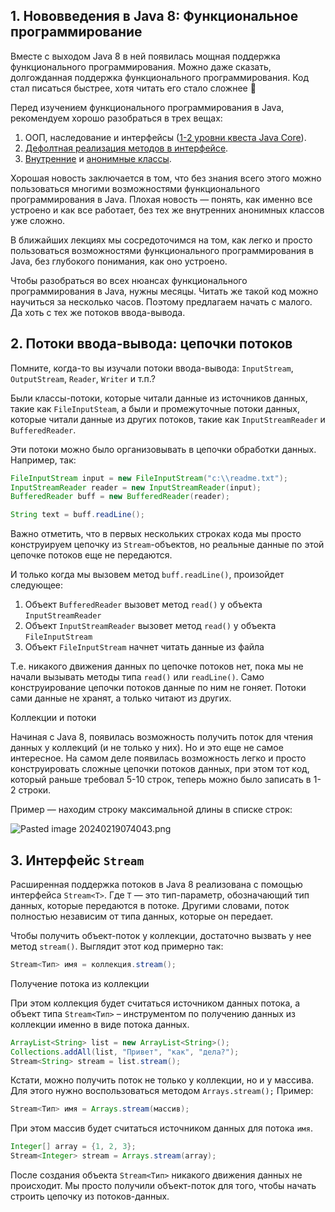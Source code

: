 ## 1. Нововведения в Java 8: Функциональное программирование

Вместе с выходом Java 8 в ней появилась мощная поддержка функционального программирования. Можно даже сказать, долгожданная поддержка функционального программирования. Код стал писаться быстрее, хотя читать его стало сложнее 🙂

Перед изучением функционального программирования в Java, рекомендуем хорошо разобраться в трех вещах:

1. ООП, наследование и интерфейсы ([1-2 уровни квеста Java Core](https://javarush.com/quests/QUEST_JAVA_CORE)).
2. [Дефолтная реализация методов в интерфейсе](https://javarush.com/groups/posts/1984-defoltnihe-metodih-v-interfeysakh).
3. [Внутренние](https://javarush.com/groups/posts/2181-vlozhennihe-vnutrennie-klassih) и [анонимные классы](https://javarush.com/groups/posts/2193-anonimnihe-klassih).

Хорошая новость заключается в том, что без знания всего этого можно пользоваться многими возможностями функционального программирования в Java. Плохая новость — понять, как именно все устроено и как все работает, без тех же внутренних анонимных классов уже сложно.

В ближайших лекциях мы сосредоточимся на том, как легко и просто пользоваться возможностями функционального программирования в Java, без глубокого понимания, как оно устроено.

Чтобы разобраться во всех нюансах функционального программирования в Java, нужны месяцы. Читать же такой код можно научиться за несколько часов. Поэтому предлагаем начать с малого. Да хоть с тех же потоков ввода-вывода.

## 2. Потоки ввода-вывода: цепочки потоков

Помните, когда-то вы изучали потоки ввода-вывода: `InputStream`, `OutputStream`, `Reader`, `Writer` и т.п.?

Были классы-потоки, которые читали данные из источников данных, такие как `FileInputSteam`, а были и промежуточные потоки данных, которые читали данные из других потоков, такие как `InputStreamReader` и `BufferedReader`.

Эти потоки можно было организовывать в цепочки обработки данных. Например, так:

```java
FileInputStream input = new FileInputStream("c:\\readme.txt");
InputStreamReader reader = new InputStreamReader(input);
BufferedReader buff = new BufferedReader(reader);

String text = buff.readLine();
```

Важно отметить, что в первых нескольких строках кода мы просто конструируем цепочку из `Stream`-объектов, но реальные данные по этой цепочке потоков еще не передаются.

И только когда мы вызовем метод `buff.readLine()`, произойдет следующее:

1. Объект `BufferedReader` вызовет метод `read()` у объекта `InputStreamReader`
2. Объект `InputStreamReader` вызовет метод `read()` у объекта `FileInputStream`
3. Объект `FileInputStream` начнет читать данные из файла

Т.е. никакого движения данных по цепочке потоков нет, пока мы не начали вызывать методы типа `read()` или `readLine()`. Само конструирование цепочки потоков данные по ним не гоняет. Потоки сами данные не хранят, а только читают из других.

Коллекции и потоки

Начиная с Java 8, появилась возможность получить поток для чтения данных у коллекций (и не только у них). Но и это еще не самое интересное. На самом деле появилась возможность легко и просто конструировать сложные цепочки потоков данных, при этом тот код, который раньше требовал 5-10 строк, теперь можно было записать в 1-2 строки.

Пример — находим строку максимальной длины в списке строк:


![Pasted image 20240219074043.png](..%2F..%2F..%2F..%2FAppData%2FLocal%2FTemp%2FPasted%20image%2020240219074043.png)
## 3. Интерфейс `Stream`

Расширенная поддержка потоков в Java 8 реализована с помощью интерфейса `Stream<T>`. Где `T` — это тип-параметр, обозначающий тип данных, которые передаются в потоке. Другими словами, поток полностью независим от типа данных, которые он передает.

Чтобы получить объект-поток у коллекции, достаточно вызвать у нее метод `stream()`. Выглядит этот код примерно так:

```java
Stream<Тип> имя = коллекция.stream();
```

Получение потока из коллекции

При этом коллекция будет считаться источником данных потока, а объект типа `Stream<Тип>` – инструментом по получению данных из коллекции именно в виде потока данных.

```java
ArrayList<String> list = new ArrayList<String>();
Collections.addAll(list, "Привет", "как", "дела?");
Stream<String> stream = list.stream();
```

Кстати, можно получить поток не только у коллекции, но и у массива. Для этого нужно воспользоваться методом `Arrays.stream();` Пример:

```java
Stream<Тип> имя = Arrays.stream(массив);
```

При этом массив будет считаться источником данных для потока `имя`.

```java
Integer[] array = {1, 2, 3};
Stream<Integer> stream = Arrays.stream(array);
```

После создания объекта `Stream<Тип>` никакого движения данных не происходит. Мы просто получили объект-поток для того, чтобы начать строить цепочку из потоков-данных.